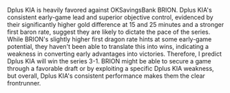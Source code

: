Dplus KIA is heavily favored against OKSavingsBank BRION. Dplus KIA's consistent early-game lead and superior objective control, evidenced by their significantly higher gold difference at 15 and 25 minutes and a stronger first baron rate, suggest they are likely to dictate the pace of the series. While BRION's slightly higher first dragon rate hints at some early-game potential, they haven't been able to translate this into wins, indicating a weakness in converting early advantages into victories.  Therefore, I predict Dplus KIA will win the series 3-1.  BRION might be able to secure a game through a favorable draft or by exploiting a specific Dplus KIA weakness, but overall, Dplus KIA's consistent performance makes them the clear frontrunner.
